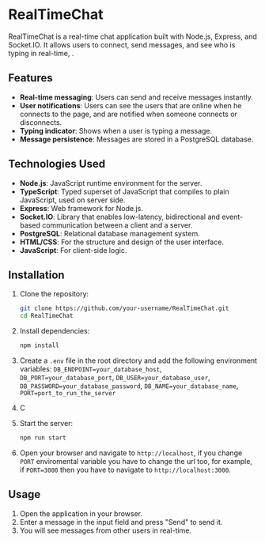 # RealTimeChat

RealTimeChat is a real-time chat application built with Node.js, Express, and Socket.IO. It allows users to connect, send messages, and see who is typing in real-time, .

## Features

- **Real-time messaging**: Users can send and receive messages instantly.
- **User notifications**: Users can see the users that are online when he connects to the page, and are notified when someone connects or disconnects.
- **Typing indicator**: Shows when a user is typing a message.
- **Message persistence**: Messages are stored in a PostgreSQL database.

## Technologies Used

- **Node.js**: JavaScript runtime environment for the server.
- **TypeScript**: Typed superset of JavaScript that compiles to plain JavaScript, used on server side.
- **Express**: Web framework for Node.js.
- **Socket.IO**: Library that enables low-latency, bidirectional and event-based communication between a client and a server.
- **PostgreSQL**: Relational database management system.
- **HTML/CSS**: For the structure and design of the user interface.
- **JavaScript**: For client-side logic.

## Installation

1. Clone the repository:
    ```sh
    git clone https://github.com/your-username/RealTimeChat.git
    cd RealTimeChat
    ```

2. Install dependencies:
    ```sh
    npm install
    ```

3. Create a `.env` file in the root directory and add the following environment variables:
    `DB_ENDPOINT=your_database_host`, `DB_PORT=your_database_port`, `DB_USER=your_database_user`,
    `DB_PASSWORD=your_database_password`, `DB_NAME=your_database_name`, `PORT=port_to_run_the_server`

2. C

4. Start the server:
    ```sh
    npm run start
    ```

5. Open your browser and navigate to `http://localhost`, if you change `PORT` enviromental variable you have to change the url too, for example, if `PORT=3000` then you have to navigate to `http://localhost:3000`.

## Usage

1. Open the application in your browser.
2. Enter a message in the input field and press "Send" to send it.
3. You will see messages from other users in real-time.